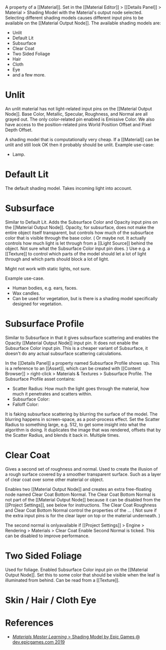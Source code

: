 A property of a [[Material]].
Set in the [[Material Editor]] > [[Details Panel]] >  Material > Shading Model with the Material's output node selected.
Selecting different shading models causes different input pins to be available on the [[Material Output Node]].
The available shading models are:
- Unlit
- Default Lit
- Subsurface
- Clear Coat
- Two Sided Foliage
- Hair
- Cloth
- Eye
- and a few more.

# Unlit

An unlit material has not light-related input pins on the [[Material Output Node]].
Base Color, Metallic, Specular, Roughness, and Normal are all grayed out.
The only color-related pin enabled is Emissive Color.
We also have access to the position-related pins World Position Offset and Pixel Depth Offset.

A shading model that is computationally very cheap.
If a [[Material]] can be unlit and still look OK then it probably should be unlit.
Example use-case:
- Lamp.


# Default Lit

The default shading model.
Takes incoming light into account.

# Subsurface

Similar to Default Lit.
Adds the Subsurface Color and Opacity input pins on the [[Material Output Node]].
Opacity, for subsurface, does not make the entire object itself transparent,
but controls how much of the subsurface color that is visible through the base color.
(
Or maybe not. It actually controls how much light is let through from a [[Light Source]] behind the object.
Not sure what the Subsurface Color input pin does.
)
Use e.g. a [[Texture]] to control which parts of the model should let a lot of light through and which parts should block a lot of light.

Might not work with static lights, not sure.

Example use-case.
- Human bodies, e.g. ears, faces.
- Wax candles.
- Can be used for vegetation, but is there is a shading model specifically designed for vegetation.


# Subsurface Profile

Similar to Subsurface in that it gives subsurface scattering and enables the Opacity [[Material Output Node]] input pin.
It does not enable the Subsurface Color input pin.
This is a cheaper variant of Subsurface, it doesn't do any actual subsurface scattering calculations.

In the [[Details Panel]] a property named Subsurface Profile shows up.
This is a reference to an [[Asset]], which can be created with [[Content Browser]]  > right-click > Materials & Textures > Subsurface Profile.
The Subsurface Profile asset contains:
- Scatter Radius: How much the light goes through the material, how much it penetrates and scatters within.
- Subsurface Color: 
- Falloff Color:

It is faking subsurface scattering by blurring the surface of the model.
The blurring happens in screen-space, as a post-process effect.
Set the Scatter Radius to something large, e.g. 512, to get some insight into what the algorithm is doing.
It duplicates the image that was rendered, offsets that by the Scatter Radius, and blends it back in. Multiple times.



# Clear Coat

Gives a second set of roughness and normal.
Used to create the illusion of a rough surface covered by a smoother transparent surface.
Such as a layer of clear coat over some other material or object.

Enables two [[Material Output Node]] and creates an extra free-floating node named Clear Coat Bottom Normal.
The Clear Coat Bottom Normal is not part of the [[Material Output Node]] because it can be disabled from the [[Project Settings]],
see below for instructions.
The Clear Coat Roughness and Clear Coat Bottom Normal control the properties of the ...
(
Not sure if the extra input pins is for the clear layer on top or the material underneath.
)

The second normal is onlyavailable if [[Project Settings]] > Engine > Rendering > Materials > Clear Coat Enable Second Normal is ticked.
This can be disabled to improve performance.

# Two Sided Foliage

Used for foliage.
Enabled Subsurface Color input pin on the [[Material Output Node]].
Set this to some color that should be visible when the leaf is illuminated from behind.
Can be read from a [[Texture]].



# Skin / Hair / Cloth Eye



# References

- [_Materials Master Learning_ > Shading Model by Epic Games @ dev.epicgames.com 2019 ](https://dev.epicgames.com/community/learning/courses/2dy/unreal-engine-materials-master-learning/lVe/shading-model)
